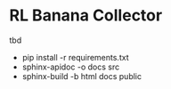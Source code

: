 # RL Banana Collector
tbd
- pip install -r requirements.txt
- sphinx-apidoc -o docs src
- sphinx-build -b html docs public